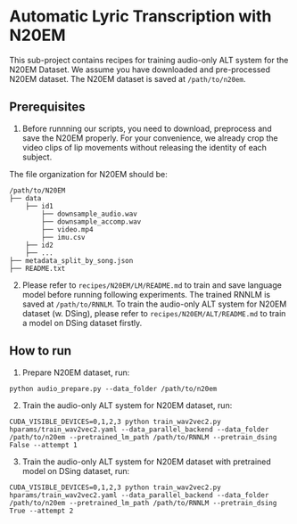 # Automatic Lyric Transcription with N20EM
This sub-project contains recipes for training audio-only ALT system for the N20EM Dataset. We assume you have downloaded and pre-processed N20EM dataset. The N20EM dataset is saved at `/path/to/n20em`.

## Prerequisites
1. Before runnning our scripts, you need to download, preprocess and save the N20EM properly. For your convenience, we already crop the video clips of lip movements without releasing the identity of each subject.

The file organization for N20EM should be:
```
/path/to/N20EM
├── data
    ├── id1
        ├── downsample_audio.wav
        ├── downsample_accomp.wav
        ├── video.mp4
        ├── imu.csv
    ├── id2
    ├── ...
├── metadata_split_by_song.json
├── README.txt
```

2. Please refer to `recipes/N20EM/LM/README.md` to train and save language model before running following experiments. The trained RNNLM is saved at `/path/to/RNNLM`. To train the audio-only ALT system for N20EM dataset (w. DSing), please refer to `recipes/N20EM/ALT/README.md` to train a model on DSing dataset firstly.

## How to run

1. Prepare N20EM dataset, run:
```
python audio_prepare.py --data_folder /path/to/n20em
```

2. Train the audio-only ALT system for N20EM dataset, run:
```
CUDA_VISIBLE_DEVICES=0,1,2,3 python train_wav2vec2.py hparams/train_wav2vec2.yaml --data_parallel_backend --data_folder /path/to/n20em --pretrained_lm_path /path/to/RNNLM --pretrain_dsing False --attempt 1
```

3. Train the audio-only ALT system for N20EM dataset with pretrained model on DSing dataset, run:
```
CUDA_VISIBLE_DEVICES=0,1,2,3 python train_wav2vec2.py hparams/train_wav2vec2.yaml --data_parallel_backend --data_folder /path/to/n20em --pretrained_lm_path /path/to/RNNLM --pretrain_dsing True --attempt 2
```

